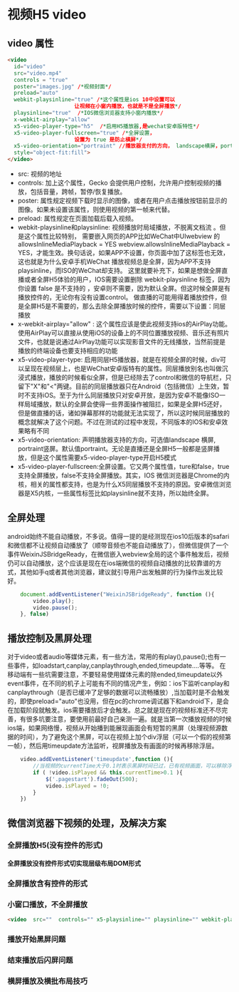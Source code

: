 # 视频H5 video
## video 属性
```html
<video
  id="video" 
  src="video.mp4" 
  controls = "true"
  poster="images.jpg" /*视频封面*/
  preload="auto" 
  webkit-playsinline="true" /*这个属性是ios 10中设置可以
                     让视频在小窗内播放，也就是不是全屏播放*/  
  playsinline="true"  /*IOS微信浏览器支持小窗内播放*/ 
  x-webkit-airplay="allow" 
  x5-video-player-type="h5"  /*启用H5播放器,是wechat安卓版特性*/
  x5-video-player-fullscreen="true" /*全屏设置，
                     设置为 true 是防止横屏*/
  x5-video-orientation="portraint" //播放器支付的方向， landscape横屏，portraint竖屏，默认值为竖屏
  style="object-fit:fill">
</video>
```
- src: 视频的地址
- controls: 加上这个属性，Gecko 会提供用户控制，允许用户控制视频的播放，包括音量，跨帧，暂停/恢复播放。
- poster: 属性规定视频下载时显示的图像，或者在用户点击播放按钮前显示的图像。如果未设置该属性，则使用视频的第一帧来代替。
- preload: 属性规定在页面加载后载入视频。
- webkit-playsinline和playsinline: 视频播放时局域播放，不脱离文档流 。但是这个属性比较特别， 需要嵌入网页的APP比如WeChat中UIwebview 的allowsInlineMediaPlayback = YES webview.allowsInlineMediaPlayback = YES，才能生效。换句话说，如果APP不设置，你页面中加了这标签也无效，这也就是为什么安卓手机WeChat 播放视频总是全屏，因为APP不支持playsinline，而ISO的WeChat却支持。
这里就要补充下，如果是想做全屏直播或者全屏H5体验的用户，IOS需要设置删除 webkit-playsinline 标签，因为你设置 false 是不支持的 ，安卓则不需要，因为默认全屏。但这时候全屏是有播放控件的，无论你有没有设置control。 做直播的可能用得着播放控件，但是全屏H5是不需要的，那么去除全屏播放时候的控件，需要以下设置：同层播放
- x-webkit-airplay="allow" : 这个属性应该是使此视频支持ios的AirPlay功能。使用AirPlay可以直接从使用iOS的设备上的不同位置播放视频、音乐还有照片文件，也就是说通过AirPlay功能可以实现影音文件的无线播放，当然前提是播放的终端设备也要支持相应的功能
- x5-video-player-type: 启用同层H5播放器，就是在视频全屏的时候，div可以呈现在视频层上，也是WeChat安卓版特有的属性。同层播放别名也叫做沉浸式播放，播放的时候看似全屏，但是已经除去了control和微信的导航栏，只留下"X"和"<"两键。目前的同层播放器只在Android（包括微信）上生效，暂时不支持iOS。至于为什么同层播放只对安卓开放，是因为安卓不能像ISO一样局域播放，默认的全屏会使得一些界面操作被阻拦，如果是全屏H5还好，但是做直播的话，诸如弹幕那样的功能就无法实现了，所以这时候同层播放的概念就解决了这个问题。不过在测试的过程中发现，不同版本的IOS和安卓效果略有不同
- x5-video-orientation: 声明播放器支持的方向，可选值landscape 横屏, portraint竖屏。默认值portraint。无论是直播还是全屏H5一般都是竖屏播放，但是这个属性需要x5-video-player-type开启H5模式
- x5­-video­-player­-fullscreen:全屏设置。它又两个属性值，ture和false，true支持全屏播放，false不支持全屏播放。其实，IOS 微信浏览器是Chrome的内核，相关的属性都支持，也是为什么X5同层播放不支持的原因。安卓微信浏览器是X5内核，一些属性标签比如playsinline就不支持，所以始终全屏。


## 全屏处理
android始终不能自动播放，不多说。值得一提的是经测现在ios10后版本的safari和微信都不让视频自动播放了（顺带音频也不能自动播放了），但微信提供了一个事件WeixinJSBridgeReady，在微信嵌入webview全局的这个事件触发后，视频仍可以自动播放，这个应该是现在在ios端微信的视频自动播放的比较靠谱的方式，其他如手q或者其他浏览器，建议就引导用户出发触屏的行为操作出发比较好。

```javascript
	document.addEventListener("WeixinJSBridgeReady", function (){ 
	    video.play();
	    video.pause();
	}, false)
```

## 播放控制及黑屏处理
对于video或者audio等媒体元素，有一些方法，常用的有play(),pause();也有一些事件，如loadstart,canplay,canplaythrough,ended,timeupdate....等等。
在移动端有一些坑需要注意，不要轻易使用媒体元素的除ended,timeupdate以外event事件，在不同的机子上可能有不同的情况产生，例如：ios下监听canplay和canplaythrough（是否已缓冲了足够的数据可以流畅播放）,当加载时是不会触发的，即使preload="auto"也没用，但在pc的chrome调试器下和android下，是会在加载阶段就触发。ios需要播放后才会触发。总之就是现在的视频标准还不尽完善，有很多坑要注意，要使用前最好自己亲测一遍。就是当第一次播放视频的时候ios端，如果网络慢，视频从开始播到能展现画面会有短暂的黑屏（处理视频源数据的时间），为了避免这个黑屏，可以在视频上加个div浮层（可以一个假的视频第一帧），然后用timeupdate方法监听，视屏播放及有画面的时候再移除浮层。
```javascript
	video.addEventListener('timeupdate',function (){
	    //当视频的currentTime大于0.1时表示黑屏时间已过，已有视频画面，可以移除浮层（.pagestart的div元素）
	    if ( !video.isPlayed && this.currentTime>0.1 ){
	        $('.pagestart').fadeOut(500);
	        video.isPlayed = !0;
	    }
	})
```


## 微信浏览器下视频的处理，及解决方案

### 全屏播放H5(没有控件的形式)

#### 全屏播放没有控件形式切实现层级布局DOM形式

### 全屏播放含有控件的形式

### 小窗口播放，不全屏播放
```html
<video  src=""  controls="" x5-playsinline="" playsinline="" webkit-playsinline="" poster="" preload="auto"></video>
```

### 播放开始黑屏问题

### 结束播放后闪屏问题

### 横屏播放及横批布局技巧